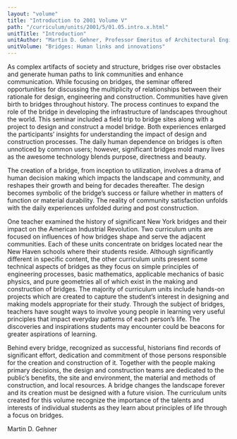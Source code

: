 ```yaml
---
layout: "volume"
title: "Introduction to 2001 Volume V"
path: "/curriculum/units/2001/5/01.05.intro.x.html"
unitTitle: "Introduction"
unitAuthor: "Martin D. Gehner, Professor Emeritus of Architectural Engineering"
unitVolume: "Bridges: Human links and innovations"
---
```

<body>
<p>
As complex artifacts of society and structure, bridges rise over obstacles and generate human paths to link communities and enhance communication. While focusing on bridges, the seminar offered opportunities for discussing the multiplicity of relationships between their rationale for design, engineering and construction. Communities have given birth to bridges throughout history. The process continues to expand the role of the bridge in developing the infrastructure of landscapes throughout the world. This seminar included a field trip to bridge sites along with a project to design and construct a model bridge. Both experiences enlarged the participants’ insights for understanding the impact of design and construction processes. The daily human dependence on bridges is often unnoticed by common users; however, significant bridges mold many lives as the awesome technology blends purpose, directness and beauty.
</p>
<p>
The creation of a bridge, from inception to utilization, involves a drama of human decision making which impacts the landscape and community, and reshapes their growth and being for decades thereafter. The design becomes symbolic of the bridge’s success or failure whether in matters of function or material durability. The reality of community satisfaction unfolds with the daily experiences unfolded during and post construction.
</p>
<p>
One teacher examined the history of significant New York bridges and their impact on the American Industrial Revolution. Two curriculum units are focused on influences of how bridges shape and serve the adjacent communities. Each of these units concentrate on bridges located near the New Haven schools where their students reside. Although significantly different in specific content, the other curriculum units present some technical aspects of bridges as they focus on simple principles of engineering processes, basic mathematics, applicable mechanics of basic physics, and pure geometries all of which exist in the making and construction of bridges. The majority of curriculum units include hands-on projects which are created to capture the student’s interest in designing and making models appropriate for their study. Through the subject of bridges, teachers have sought ways to involve young people in learning very useful principles that impact everyday patterns of each person’s life. The discoveries and inspirations students may encounter could be beacons for greater aspirations of learning.
</p>
<p>
Behind every bridge, recognized as successful, historians find records of significant effort, dedication and commitment of those persons responsible for the creation and construction of it. Together with the people making primary decisions, the design and construction teams are dedicated to the public’s benefits, the site and environment, the material and methods of construction, and local resources. A bridge changes the landscape forever and its creation must be designed with a future vision. The curriculum units created for this volume recognize the importance of the talents and interests of individual students as they learn about principles of life through a focus on bridges.
</p>
<p>
Martin D. Gehner
</p>
</body>
